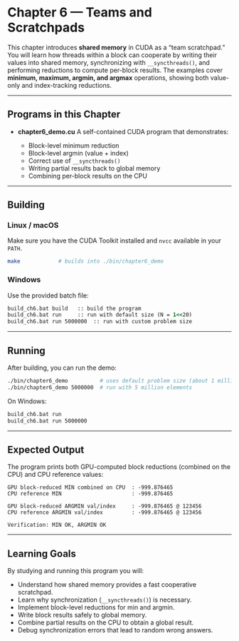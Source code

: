 # Chapter 6 — Teams and Scratchpads

This chapter introduces **shared memory** in CUDA as a “team scratchpad.” You will learn how threads within a block can cooperate by writing their values into shared memory, synchronizing with `__syncthreads()`, and performing reductions to compute per-block results. The examples cover **minimum, maximum, argmin, and argmax** operations, showing both value-only and index-tracking reductions.

---

## Programs in this Chapter

* **chapter6_demo.cu**
  A self-contained CUDA program that demonstrates:

  * Block-level minimum reduction
  * Block-level argmin (value + index)
  * Correct use of `__syncthreads()`
  * Writing partial results back to global memory
  * Combining per-block results on the CPU

---

## Building

### Linux / macOS

Make sure you have the CUDA Toolkit installed and `nvcc` available in your `PATH`.

```bash
make            # builds into ./bin/chapter6_demo
```

### Windows

Use the provided batch file:

```bat
build_ch6.bat build   :: build the program
build_ch6.bat run     :: run with default size (N = 1<<20)
build_ch6.bat run 5000000  :: run with custom problem size
```

---

## Running

After building, you can run the demo:

```bash
./bin/chapter6_demo          # uses default problem size (about 1 million elements)
./bin/chapter6_demo 5000000  # run with 5 million elements
```

On Windows:

```bat
build_ch6.bat run
build_ch6.bat run 5000000
```

---

## Expected Output

The program prints both GPU-computed block reductions (combined on the CPU) and CPU reference values:

```
GPU block-reduced MIN combined on CPU  : -999.876465
CPU reference MIN                      : -999.876465

GPU block-reduced ARGMIN val/index     : -999.876465 @ 123456
CPU reference ARGMIN val/index         : -999.876465 @ 123456

Verification: MIN OK, ARGMIN OK
```

---

## Learning Goals

By studying and running this program you will:

* Understand how shared memory provides a fast cooperative scratchpad.
* Learn why synchronization (`__syncthreads()`) is necessary.
* Implement block-level reductions for min and argmin.
* Write block results safely to global memory.
* Combine partial results on the CPU to obtain a global result.
* Debug synchronization errors that lead to random wrong answers.

